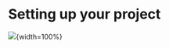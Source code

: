 
# Setting up your project



![](resources/images/06-setting-up_files/figure-docx//1MNHf8JpolaEP_vQ_kB-1xRBF9wo3haCArRu117hBoHA_g21a84b32106_0_13.png){width=100%}

